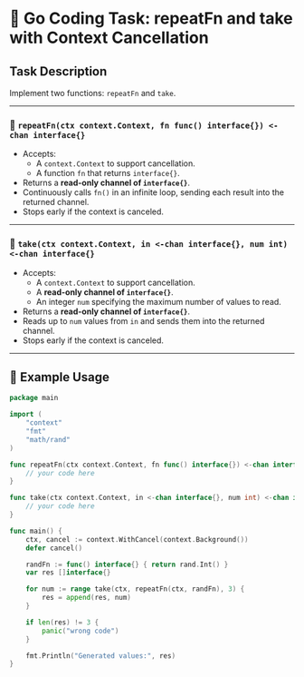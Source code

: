 # 🔁 Go Coding Task: repeatFn and take with Context Cancellation

## Task Description

Implement two functions: `repeatFn` and `take`.

---

### 🔄 `repeatFn(ctx context.Context, fn func() interface{}) <-chan interface{}`

- Accepts:
  - A `context.Context` to support cancellation.
  - A function `fn` that returns `interface{}`.
- Returns a **read-only channel of `interface{}`**.
- Continuously calls `fn()` in an infinite loop, sending each result into the returned channel.
- Stops early if the context is canceled.

---

### 🎯 `take(ctx context.Context, in <-chan interface{}, num int) <-chan interface{}`

- Accepts:
  - A `context.Context` to support cancellation.
  - A **read-only channel of `interface{}`**.
  - An integer `num` specifying the maximum number of values to read.
- Returns a **read-only channel of `interface{}`**.
- Reads up to `num` values from `in` and sends them into the returned channel.
- Stops early if the context is canceled.

---

## 🔧 Example Usage

```go
package main

import (
	"context"
	"fmt"
	"math/rand"
)

func repeatFn(ctx context.Context, fn func() interface{}) <-chan interface{} {
	// your code here
}

func take(ctx context.Context, in <-chan interface{}, num int) <-chan interface{} {
	// your code here
}

func main() {
	ctx, cancel := context.WithCancel(context.Background())
	defer cancel()

	randFn := func() interface{} { return rand.Int() }
	var res []interface{}

	for num := range take(ctx, repeatFn(ctx, randFn), 3) {
		res = append(res, num)
	}

	if len(res) != 3 {
		panic("wrong code")
	}

	fmt.Println("Generated values:", res)
}
```

